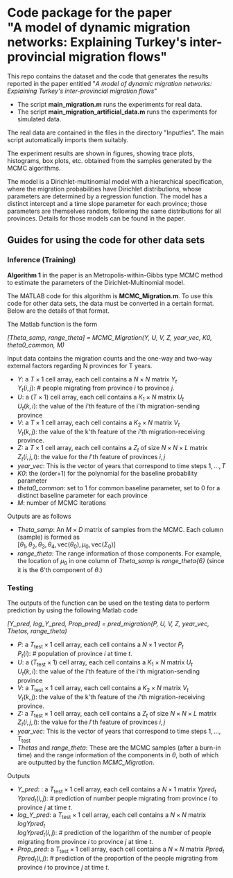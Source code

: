 # Code package for the paper <br> "A model of dynamic migration networks: Explaining Turkey's inter-provincial migration flows"

This repo contains the dataset and the code that generates the results reported in the paper entitled
"*A model of dynamic migration networks: Explaining Turkey's inter-provincial migration flows*"

+ The script **main_migration.m** runs the experiments for real data.
+ The script **main_migration_artificial_data.m** runs the experiments for simulated data.

The real data are contained in the files in the directory "Inputfies". The main script automatically imports them suitably.

The experiment results are shown in figures, showing trace plots, histograms, box plots, etc. obtained from the samples generated by the MCMC algorithms.

The model is a Dirichlet-multinomial model with a hierarchical specification, where the migration probabilities have Dirichlet distributions, whose parameters are determined by a regression function. The model has a distinct intercept and a time slope parameter for each province; those parameters are themselves random, following the same distributions for all provinces. Details for those models can be found in the paper.

## Guides for using the code for other data sets

### Inference (Training)

**Algorithm 1** in the paper is an Metropolis-within-Gibbs type MCMC method to estimate the parameters of the Dirichlet-Multinomial model.

The MATLAB code for this algorithm is **MCMC_Migration.m**. To use this code for other data sets, the data must be converted in a certain format. Below are the details of that format.

The Matlab function is the form

*[Theta_samp, range_theta] = MCMC_Migration(Y, U, V, Z, year_vec, K0, theta0_common, M)*

Input data contains the migration counts and the one-way and two-way external factors regarding N provinces for T years.
 
+ *Y*: a $T \times 1$ cell array, each cell contains a $N \times N$ matrix $Y_{t}$  <br>
$Y_{t}(i, j)$: # people migrating from province $i$ to province $j$.
+ *U*: a ($T \times 1$) cell array, each cell contains a $K_{1} \times N$ matrix $U_{t}$ <br> 
$U_{t}(k, i)$: the value of the i'th feature of the i'th migration-sending province
+ *V*: a $T \times 1$ cell array, each cell contains a $K_{2} \times N$ matrix $V_{t}$ <br> 
$V_{t}(k, j)$: the value of the k'th feature of the $i$'th migration-receiving province.
+ *Z:* a $T \times 1$ cell array, each cell contains a $Z_{t}$ of size $N \times N \times L$ matrix <br> 
$Z_{t}(i, j, l)$: the value for the $l$'th feature of provinces $i, j$ 
+ *year_vec*: This is the vector of years that correspond to time steps $1, \ldots, T$
+ *K0*: the (order+1) for the polynomial for the baseline probability parameter 
+ *theta0_common*: set to $1$ for common baseline parameter, set to 0 for a distinct baseline parameter for each province
+ *M*: number of MCMC iterations 

Outputs are as follows <br>
+ *Theta_samp*: An $M \times D$ matrix of samples from the MCMC. Each column (sample) is formed as <br>
 $[\theta_{1}, \theta_{2}, \theta_{3}, \theta_{4}, \text{vec}(\theta_{0}), \mu_{0},  \text{vec}(\Sigma_{0})]$
+ *range_theta*: The range information of those components. For example, the location of $\mu_{0}$ in one column of *Theta_samp* is *range_theta{6}* (since it is the 6'th component of $\theta$.)

### Testing
The outputs of the function can be used on the testing data to perform prediction by using the following Matlab code

*[Y_pred, log_Y_pred, Prop_pred] = pred_migration(P, U, V, Z, year_vec, Thetas, range_theta)*

+ *P*: a $T_{\text{test}} \times 1$ cell array, each cell contains a $N \times 1$ vector $P_{t}$  <br>
$P_{t}(i)$: # population of province $i$ at time $t$.
+ *U*: a ($T_{\text{test}} \times 1$) cell array, each cell contains a $K_{1} \times N$ matrix $U_{t}$ <br> 
$U_{t}(k, i)$: the value of the i'th feature of the i'th migration-sending province
+ *V*: a $T_{\text{test}} \times 1$ cell array, each cell contains a $K_{2} \times N$ matrix $V_{t}$ <br> 
$V_{t}(k, j)$: the value of the k'th feature of the $i$'th migration-receiving province.
+ *Z:* a $T_{\text{test}} \times 1$ cell array, each cell contains a $Z_{t}$ of size $N \times N \times L$ matrix <br> 
$Z_{t}(i, j, l)$: the value for the $l$'th feature of provinces $i, j$ 
+ *year_vec*: This is the vector of years that correspond to time steps $1, \ldots, T_{\text{test}}$
+ *Thetas* and *range_theta*: These are the MCMC samples (after a burn-in time) and the range information of the components in $\theta$, both of which are outputted by the function *MCMC_Migration*.

Outputs
+ *Y_pred*: : a $T_{\text{test}} \times 1$ cell array, each cell contains a $N \times 1$ matrix $Ypred_{t}$  <br>
$Ypred_{t}(i, j)$: # prediction of number people migrating from province $i$ to province $j$ at time $t$.
+ *log_Y_pred*: a $T_{\text{test}} \times 1$ cell array, each cell contains a $N \times N$ matrix $logYpred_{t}$  <br>
$logYpred_{t}(i, j)$: # prediction of the logarithm of the number of people migrating from province $i$ to province $j$ at time $t$.
+ *Prop_pred*: a $T_{\text{test}} \times 1$ cell array, each cell contains a $N \times N$ matrix $Ppred_{t}$  <br>
$Ppred_{t}(i, j)$: # prediction of the proportion of the people migrating from province $i$ to province $j$ at time $t$.
